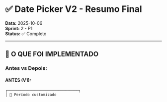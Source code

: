 # ✅ Date Picker V2 - Resumo Final

**Data:** 2025-10-06  
**Sprint:** 2 - P1  
**Status:** ✅ Completo

---

## 🎯 O QUE FOI IMPLEMENTADO

### **Antes vs Depois:**

#### **ANTES (V1):**
```
┌────────────────────────────────┐
│ 📅 Período customizado        
